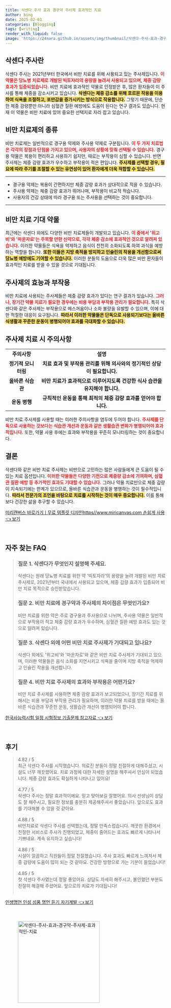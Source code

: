 ```yaml
---
title: 삭센다 주사 효과 경구약 주사제 효과적인 치료
author: bing
date: 2025-02-03
categories: [Blogging]
tags: [writing]
render_with_liquid: false
image: 'https://24nara.github.io/assets/img/thumbnail/삭센다-주사-효과-경구약-주사제-효과적인-치료.webp'
---
```



<h2 id='삭센다 주사란'>삭센다 주사란</h2>

<p>삭센다 주사는 2021년부터 한국에서 비만 치료를 위해 사용되고 있는 주사제입니다. <b><span style="color: #ee2323;">이 약물은 당뇨병 치료제로 개발된 빅토자라의 용량을 늘려서 사용되고 있으며, 체중 감량 효과가 입증되었습니다.</span></b> 비만 치료에 효과적인 약물로 인정받은 후, 많은 환자들이 이 주사를 통해 체중을 감소시키고 있습니다. <b><span style="background-color: #ffe066;">삭센다는 체중 감소를 위해 호르몬 작용을 이용하여 식욕을 조절하고, 포만감을 증가시키는 방식으로 작용합니다.</span></b> 그렇기 때문에, 단순한 체중 감량뿐만 아니라 심혈관 질환 예방에도 도움이 된다는 연구 결과도 있습니다. 현재 이 약물은 비만 치료에 있어 중요한 선택지로 자리 잡고 있습니다.</p>

<h2 id='비만 치료제의 종류'>비만 치료제의 종류</h2>

<p>비만 치료제는 일반적으로 경구용 약제와 주사용 약제로 구분됩니다. <b><span style="color: #ee2323;">이 두 가지 치료법은 각각의 장점과 단점을 가지고 있으며, 사용자의 상황에 맞춰 선택될 수 있습니다.</span></b> 경구용 약물은 복용이 편리하고 사용하기 쉽지만, 때로는 부작용이 심할 수 있습니다. 반면 주사제는 체중 감량 효과가 우수하고 부작용이 적은 편입니다. <b><span style="background-color: #ffe066;">주사제를 선택할 경우, 필요에 따라 주기를 조절할 수 있는 유연성이 있어 환자에게 더욱 적합할 수 있습니다.</span></b> </p>

<hr />

<ul>
    <li>경구용 약제는 복용이 간편하지만 체중 감량 효과가 상대적으로 적을 수 있습니다.</li>
    <li>주사용 약제는 체중 감량 효과가 뛰어나며, 부작용이 비교적 적습니다.</li>
    <li>사용자의 건강 상태에 따라 경구용 또는 주사용을 선택하는 것이 중요합니다.</li>
</ul>

<hr />

<h2 id='비만 치료 기대 약물'>비만 치료 기대 약물</h2>

<p>최근에는 삭센다 외에도 다양한 비만 치료제들이 개발되고 있습니다. <b><span style="color: #ee2323;">이 중에서 '위고비'와 '마운자로'는 주목할 만한 신약으로, 각각 체중 감소에 효과적인 것으로 알려져 있습니다.</span></b> 이러한 약물들은 식욕을 억제하고 음식이 천천히 소화되도록 하여 과식을 예방하는 역할을 합니다. <b><span style="background-color: #ffe066;">또한 이들은 지방 축적을 방지하고 인슐린의 작용을 개선함으로써 당뇨병 예방에도 기여할 수 있습니다.</span></b> 이러한 분들의 도움으로 더욱 많은 비만 환자들이 효과적인 치료를 받을 수 있을 것으로 기대됩니다.</p>

<h2 id='주사제의 효능과 부작용'>주사제의 효능과 부작용</h2>

<p>비만 치료에 사용되는 주사제들은 체중 감량 효과가 있다는 연구 결과가 있습니다. <b><span style="color: #ee2323;">그러나, 장기간 약물 치료가 필요한 경우에는 비용 부담과 부작용 관리가 필요합니다.</span></b> 특히 삭센다와 같은 주사제는 부작용으로 메스꺼움이나 소화 불량을 유발할 수 있으며, 이에 대한 적절한 대응이 요구됩니다. <b><span style="background-color: #ffe066;">따라서 이러한 약물들은 단독으로 사용되기보다는 올바른 식생활과 꾸준한 운동이 병행되어야 효과를 극대화할 수 있습니다.</span></b> </p>

<h2 id='주사제 치료 시 주의사항'>주사제 치료 시 주의사항</h2>

<table>
    <tr>
        <td style="text-align: center; height: 17px;"><b>주의사항</b></td>
        <td style="text-align: center; height: 17px;"><b>설명</b></td>
    </tr>
    <tr>
        <td style="text-align: center; height: 17px;"><b>정기적 모니터링</b></td>
        <td style="text-align: center; height: 17px;"><b>치료 효과 및 부작용 관리를 위해 의사와의 정기적인 상담이 필요합니다.</b></td>
    </tr>
    <tr>
        <td style="text-align: center; height: 17px;"><b>올바른 식습관</b></td>
        <td style="text-align: center; height: 17px;"><b>비만 치료가 효과적으로 이루어지도록 건강한 식사 습관을 유지해야 합니다.</b></td>
    </tr>
    <tr>
        <td style="text-align: center; height: 17px;"><b>운동 병행</b></td>
        <td style="text-align: center; height: 17px;"><b>규칙적인 운동을 통해 최적의 체중 감량 효과를 얻어야 합니다.</b></td>
    </tr>
</table>

<p>비만 치료 주사제를 사용할 때는 이러한 주의사항을 염두에 두어야 합니다. <b><span style="color: #ee2323;">주사제를 단독으로 사용하는 것보다는 식습관 개선과 운동과 같은 생활습관 변화가 병행되어야 효과적입니다.</span></b> 또한, 약물 사용 후에는 효과와 부작용을 꾸준히 모니터링하는 것이 중요합니다.</p>

<h2 id='결론'>결론</h2>

<p>삭센다와 같은 비만 치료 주사제는 비만으로 고민하는 많은 사람들에게 큰 도움이 될 수 있는 치료 옵션입니다. <b><span style="color: #ee2323;">이러한 약물들은 다양한 기전으로 체중량 감소에 기여하며, 심혈관 질환 예방 등 추가적인 효과도 기대할 수 있습니다.</span></b> 그러나 약물 치료만으로 체중 감량이 지속되기에는 한계가 있으므로, 올바른 식습관과 운동을 병행하는 것이 필수적입니다. <b><span style="background-color: #ffe066;">따라서 전문가의 조언을 바탕으로 치료를 시작하는 것이 매우 중요합니다.</span></b> 이를 통해 보다 건강한 삶을 추구할 수 있습니다.</p>


<p><a class="click-button" title="미리캔버스 바로가기ㅣ무료 템플릿 디자인https//www.miricanvas.com 손쉽게 사용" href="https://24nara.github.io/posts/%EB%AF%B8%EB%A6%AC%EC%BA%94%EB%B2%84%EC%8A%A4-%EB%B0%94%EB%A1%9C%EA%B0%80%EA%B8%B0%E3%85%A3%EB%AC%B4%EB%A3%8C-%ED%85%9C%ED%94%8C%EB%A6%BF-%EB%94%94%EC%9E%90%EC%9D%B8httpswww.miricanvas.com-%EC%86%90%EC%89%BD%EA%B2%8C-%EC%82%AC%EC%9A%A9/" rel="dofollow">미리캔버스 바로가기ㅣ무료 템플릿 디자인https//www.miricanvas.com 손쉽게 사용 👈 보기</a></p><br>
<h2 id='자주_찾는_FAQ'>자주 찾는 FAQ</h2>
<div itemscope="" itemtype="https://schema.org/FAQPage"> 
<blockquote> 
<div itemscope="" itemprop="mainEntity" itemtype="https://schema.org/Question"> 
<h3 itemprop="name">질문 1. 삭센다가 무엇인지 설명해 주세요.</h3> 
<div itemscope="" itemprop="acceptedAnswer" itemtype="https://schema.org/Answer"> 
<span itemprop="text"> 
<p>삭센다는 원래 당뇨병 치료를 위한 약 '빅토자라'의 용량을 늘려 개발된 비만 치료 주사제로, 2021년부터 국내에서 사용되고 있으며, 체중 감량 효과가 입증되어 비만 치료 목적으로 승인받았습니다.</p> 
</span> 
</div> 
</div> 

<div itemscope="" itemprop="mainEntity" itemtype="https://schema.org/Question"> 
<h3 itemprop="name">질문 2. 비만 치료에 경구약과 주사제의 차이점은 무엇인가요?</h3> 
<div itemscope="" itemprop="acceptedAnswer" itemtype="https://schema.org/Answer"> 
<span itemprop="text"> 
<p>비만 치료를 위한 약은 주로 경구용과 주사용으로 나뉘며, 주사용 약물은 일반적으로 부작용이 적고 체중 감량 효과가 우수하며, 심혈관 질환 예방 효과도 있는 것으로 알려져 있습니다.</p> 
</span> 
</div> 
</div> 

<div itemscope="" itemprop="mainEntity" itemtype="https://schema.org/Question"> 
<h3 itemprop="name">질문 3. 삭센다 외에 어떤 비만 치료 주사제가 기대되고 있나요?</h3> 
<div itemscope="" itemprop="acceptedAnswer" itemtype="https://schema.org/Answer"> 
<span itemprop="text"> 
<p>삭센다 외에도 '위고비'와 '마운자로'와 같은 비만 치료 주사제가 기대되고 있으며, 이러한 약물들은 음식 소화를 지연시키고 식욕을 줄이며 지방 축적을 억제하고 인슐린 작용을 개선합니다.</p> 
</span> 
</div> 
</div> 

<div itemscope="" itemprop="mainEntity" itemtype="https://schema.org/Question"> 
<h3 itemprop="name">질문 4. 비만 치료 주사제의 효과와 부작용은 어떤가요?</h3> 
<div itemscope="" itemprop="acceptedAnswer" itemtype="https://schema.org/Answer"> 
<span itemprop="text"> 
<p>비만 치료 주사제를 사용하면 체중 감량 효과가 보고되었으나, 장기간 치료를 위해서는 비용 부담과 부작용 관리가 필요하며, 이러한 약물 치료를 받을 때에는 올바른 식습관과 꾸준한 운동, 생활습관 개선이 병행되어야 합니다.</p> 
</span> 
</div> 
</div> 
</blockquote> 
</div>
<p><a class="click-button" title="한국사능력시험 일정 시험정보 기출문제 참고자료" href="https://24nara.github.io/posts/%ED%95%9C%EA%B5%AD%EC%82%AC%EB%8A%A5%EB%A0%A5%EC%8B%9C%ED%97%98-%EC%9D%BC%EC%A0%95-%EC%8B%9C%ED%97%98%EC%A0%95%EB%B3%B4-%EA%B8%B0%EC%B6%9C%EB%AC%B8%EC%A0%9C-%EC%B0%B8%EA%B3%A0%EC%9E%90%EB%A3%8C/" rel="dofollow">한국사능력시험 일정 시험정보 기출문제 참고자료 👈 보기</a></p><br>
<h2 id='후기'>후기</h2>
<div itemscope itemtype="https://schema.org/Product">
  <blockquote>
  <div itemprop="review" itemscope itemtype="https://schema.org/Review">
      <div itemprop="reviewRating" itemscope itemtype="https://schema.org/Rating"> <span itemprop="ratingValue">4.82</span> / <span itemprop="bestRating">5</span> </div>
      <span itemprop="reviewBody">최근 삭센다 주사를 시작했습니다. 의료진 분들이 정말 친절하게 대해주셨고, 시설도 너무 깨끗했어요. 치료 과정에 대한 자세한 설명을 해주셔서 안심이 되었습니다. 체중 감량 효과도 확실하게 나타나고 있어요!</span>
  </div>
  <br>
  <div itemprop="review" itemscope itemtype="https://schema.org/Review">
      <div itemprop="reviewRating" itemscope itemtype="https://schema.org/Rating"> <span itemprop="ratingValue">4.77</span> / <span itemprop="bestRating">5</span> </div>
      <span itemprop="reviewBody">삭센다 주사는 정말 효과적이에요. 믿고 맞아보길 잘했어요. 의사 선생님이 상담도 잘 해주시고, 필요한 정보를 충분히 제공해주셔서 좋았습니다. 앞으로도 효과를 기대해볼 수 있을 것 같아요.</span>
  </div>
  <br>
  <div itemprop="review" itemscope itemtype="https://schema.org/Review">
      <div itemprop="reviewRating" itemscope itemtype="https://schema.org/Rating"> <span itemprop="ratingValue">4.88</span> / <span itemprop="bestRating">5</span> </div>
      <span itemprop="reviewBody">비만치료로 삭센다 주사를 선택했는데, 정말 만족스럽습니다. 깨끗한 환경에서 친절한 서비스로 주사가 진행되었고, 체중이 줄어드는 효과도 빠르게 나타나서 기쁘네요. 계속 유지하고 싶습니다!</span>
  </div>
  <br>
  <div itemprop="review" itemscope itemtype="https://schema.org/Review">
      <div itemprop="reviewRating" itemscope itemtype="https://schema.org/Rating"> <span itemprop="ratingValue">4.86</span> / <span itemprop="bestRating">5</span> </div>
      <span itemprop="reviewBody">시설이 깔끔하고 직원들이 정말 친절했습니다. 주사 효과도 빠르게 느껴져서 체중 감량에 도움이 많이 되는 것 같아요. 건강한 방향으로 가는 기분이 들었습니다!</span>
  </div>
  <br>
  <div itemprop="review" itemscope itemtype="https://schema.org/Review">
      <div itemprop="reviewRating" itemscope itemtype="https://schema.org/Rating"> <span itemprop="ratingValue">4.85</span> / <span itemprop="bestRating">5</span> </div>
      <span itemprop="reviewBody">첫 삭센다 주사였는데 정말 좋았어요. 상담도 자세히 해주시고, 불안했던 부분도 친절히 해결해 주셨어요. 앞으로의 치료가 기대됩니다!</span>
  </div>
  <br>
  </blockquote>
</div>
<p><a class="click-button" title="인생명언 인성 성품 명언 듣기 자기계발" href="https://24nara.github.io/posts/%EC%9D%B8%EC%83%9D%EB%AA%85%EC%96%B8-%EC%9D%B8%EC%84%B1-%EC%84%B1%ED%92%88-%EB%AA%85%EC%96%B8-%EB%93%A3%EA%B8%B0-%EC%9E%90%EA%B8%B0%EA%B3%84%EB%B0%9C/" rel="dofollow">인생명언 인성 성품 명언 듣기 자기계발 👈 보기</a></p><br>
<figure class="image"><img src="https://24nara.github.io/assets/img/thumbnail/삭센다-주사-효과-경구약-주사제-효과적인-치료.webp" alt="삭센다-주사-효과-경구약-주사제-효과적인-치료" width="256" height="256"></figure>